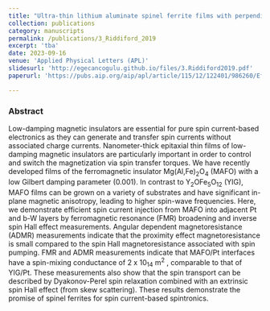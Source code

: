 ```yaml
---
title: "Ultra-thin lithium aluminate spinel ferrite films with perpendicular magnetic anisotropy and low damping"
collection: publications
category: manuscripts
permalink: /publications/3_Riddiford_2019
excerpt: 'tba'
date: 2023-09-16
venue: 'Applied Physical Letters (APL)'
slidesurl: 'http://egecancogulu.github.io/files/3.Riddiford2019.pdf'
paperurl: 'https://pubs.aip.org/aip/apl/article/115/12/122401/986260/Efficient-spin-current-generation-in-low-damping2'

---
```

### Abstract 
Low-damping magnetic insulators are essential for pure spin current-based electronics as they can generate and transfer spin currents without associated charge currents. Nanometer-thick epitaxial thin films of low-damping magnetic insulators are particularly important in order to control and switch the magnetization via spin transfer torques. We have recently developed films of the ferromagnetic insulator Mg(Al,Fe)<sub>2</sub>O<sub>4</sub> (MAFO) with a low Gilbert damping parameter (0.001). In contrast to Y<sub>2</sub>OFe<sub>5</sub>O<sub>12</sub> (YIG), MAFO films can be grown on a variety of substrates and have significant in-plane magnetic anisotropy, leading to higher spin-wave frequencies. Here, we demonstrate efficient spin current injection from MAFO into adjacent Pt and b-W layers by ferromagnetic resonance (FMR) broadening and inverse spin Hall effect measurements. Angular  dependent magnetoresistance (ADMR) measurements indicate that the proximity effect magnetoresistance is small compared to the spin Hall magnetoresistance associated with spin pumping. FMR and ADMR measurements indicate that MAFO/Pt interfaces have a spin-mixing conductance of 2 x 10<sub>14</sub>  m<sup>2</sup> , comparable to that of YIG/Pt. These measurements also show that the spin transport can be described by Dyakonov-Perel spin relaxation combined with an extrinsic spin Hall effect (from skew scattering). These results demonstrate the promise of spinel ferrites for spin current-based spintronics.